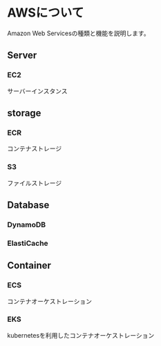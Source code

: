 # AWSについて
Amazon Web Servicesの種類と機能を説明します。

## Server
### EC2
サーバーインスタンス

## storage
### ECR
コンテナストレージ
### S3
ファイルストレージ

## Database
### DynamoDB
### ElastiCache

## Container
### ECS
コンテナオーケストレーション
### EKS
kubernetesを利用したコンテナオーケストレーション
